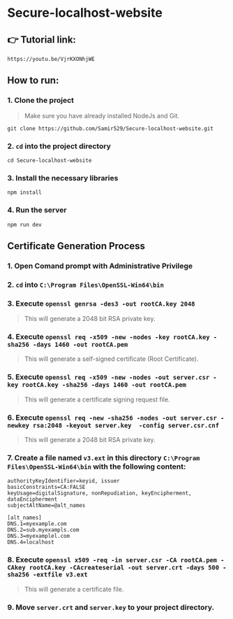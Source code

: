 # Secure-localhost-website

## 👉 Tutorial link:
    https://youtu.be/VjrKXONhjWE

## How to run:
### 1. Clone the project
> Make sure you have already installed NodeJs and Git.
```
git clone https://github.com/Samir529/Secure-localhost-website.git
```

### 2. ```cd``` into the project directory
```
cd Secure-localhost-website
```
### 3. Install the necessary libraries
```
npm install
```
### 4. Run the server
```
npm run dev
```


## Certificate Generation Process
### 1. Open Comand prompt with Administrative Privilege

### 2. ```cd``` into ```C:\Program Files\OpenSSL-Win64\bin```

### 3. Execute ```openssl genrsa -des3 -out rootCA.key 2048```
> This will generate a 2048 bit RSA private key.

### 4. Execute ```openssl req -x509 -new -nodes -key rootCA.key -sha256 -days 1460 -out rootCA.pem```
> This will generate a self-signed certificate (Root Certificate).

### 5. Execute ```openssl req -x509 -new -nodes -out server.csr -key rootCA.key -sha256 -days 1460 -out rootCA.pem```
> This will generate a certificate signing request file.

### 6. Execute ```openssl req -new -sha256 -nodes -out server.csr -newkey rsa:2048 -keyout server.key  -config server.csr.cnf```
> This will generate a 2048 bit RSA private key.

### 7. Create a file named ```v3.ext``` in this directory ```C:\Program Files\OpenSSL-Win64\bin``` with the following content:
```
authorityKeyIdentifier=keyid, issuer
basicConstraints=CA:FALSE
keyUsage=digitalSignature, nonRepudiation, keyEncipherment, dataEncipherment
subjectAltName=@alt_names

[alt_names]
DNS.1=myexample.com
DNS.2=sub.myexampls.com
DNS.3=myexamplel.com
DNS.4=localhost
```

### 8. Execute ```openssl x509 -req -in server.csr -CA rootCA.pem -CAkey rootCA.key -CAcreateserial -out server.crt -days 500 -sha256 -extfile v3.ext```
> This will generate a certificate file.

### 9. Move ```server.crt``` and ```server.key``` to your project directory.

